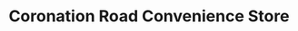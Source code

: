 ---
title: "Coronation Road Convenience Store"
url: /bristol/coronation-road-convenience-store/
shop: convenience
---